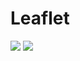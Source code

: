 # Leaflet

<!--
Put the two screenshot of components
-->

<img class="absolute w-64" src="/contributors-map.png">
<img class="absolute w-64 ml-100" src="/regions-map.png">
